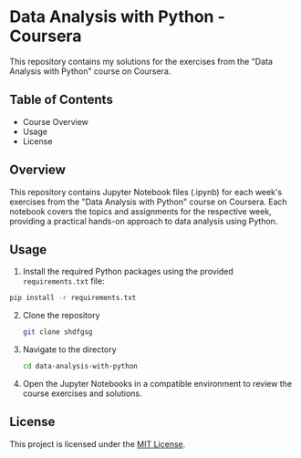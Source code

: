 # Data Analysis with Python - Coursera

This repository contains my solutions for the exercises from the "Data Analysis with Python" course on Coursera.

## Table of Contents

- Course Overview
- Usage
- License

## Overview

This repository contains Jupyter Notebook files (.ipynb) for each week's exercises from the "Data Analysis with Python" course on Coursera. Each notebook covers the topics and assignments for the respective week, providing a practical hands-on approach to data analysis using Python.

## Usage

1. Install the required Python packages using the provided `requirements.txt` file:

  ```bash
  pip install -r requirements.txt
  ```
2. Clone the repository
   ```bash
   git clone shdfgsg
   ```
3. Navigate to the directory
     ```bash
     cd data-analysis-with-python
     ```
4. Open the Jupyter Notebooks in a compatible environment to review the course exercises and solutions.
   
## License

This project is licensed under the [MIT License](LICENSE).
